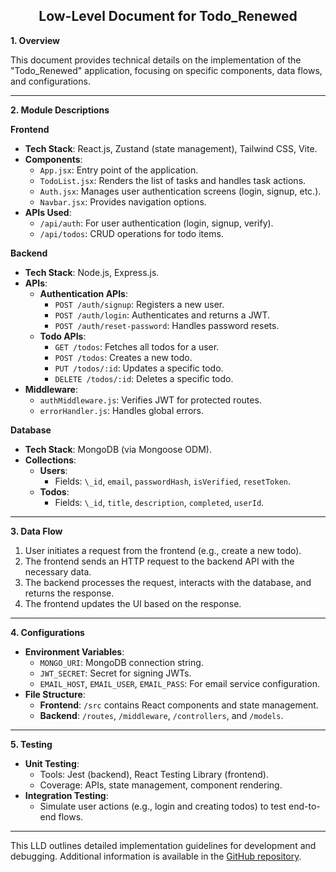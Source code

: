 ﻿<center><h2>Low-Level Document for Todo_Renewed</h2></center>

**1. Overview**

This document provides technical details on the implementation of the "Todo_Renewed" application, focusing on specific components, data flows, and configurations.

---

**2. Module Descriptions**

**Frontend**

- **Tech Stack**: React.js, Zustand (state management), Tailwind CSS, Vite.
- **Components**:
  - `App.jsx`: Entry point of the application.
  - `TodoList.jsx`: Renders the list of tasks and handles task actions.
  - `Auth.jsx`: Manages user authentication screens (login, signup, etc.).
  - `Navbar.jsx`: Provides navigation options.
- **APIs Used**:
  - `/api/auth`: For user authentication (login, signup, verify).
  - `/api/todos`: CRUD operations for todo items.

**Backend**

- **Tech Stack**: Node.js, Express.js.
- **APIs**:
  - **Authentication APIs**:
    - `POST /auth/signup`: Registers a new user.
    - `POST /auth/login`: Authenticates and returns a JWT.
    - `POST /auth/reset-password`: Handles password resets.
  - **Todo APIs**:
    - `GET /todos`: Fetches all todos for a user.
    - `POST /todos`: Creates a new todo.
    - `PUT /todos/:id`: Updates a specific todo.
    - `DELETE /todos/:id`: Deletes a specific todo.
- **Middleware**:
  - `authMiddleware.js`: Verifies JWT for protected routes.
  - `errorHandler.js`: Handles global errors.

**Database**

- **Tech Stack**: MongoDB (via Mongoose ODM).
- **Collections**:
  - **Users**:
    - Fields: `\_id`, `email`, `passwordHash`, `isVerified`, `resetToken`.
  - **Todos**:
    - Fields: `\_id`, `title`, `description`, `completed`, `userId`.

---

**3. Data Flow**

1. User initiates a request from the frontend (e.g., create a new todo).
1. The frontend sends an HTTP request to the backend API with the necessary data.
1. The backend processes the request, interacts with the database, and returns the response.
1. The frontend updates the UI based on the response.

---

**4. Configurations**

- **Environment Variables**:
  - `MONGO_URI`: MongoDB connection string.
  - `JWT_SECRET`: Secret for signing JWTs.
  - `EMAIL_HOST`, `EMAIL_USER`, `EMAIL_PASS`: For email service configuration.
- **File Structure**:
  - **Frontend**: `/src` contains React components and state management.
  - **Backend**: `/routes`, `/middleware`, `/controllers`, and `/models`.

---

**5. Testing**

- **Unit Testing**:
  - Tools: Jest (backend), React Testing Library (frontend).
  - Coverage: APIs, state management, component rendering.
- **Integration Testing**:
  - Simulate user actions (e.g., login and creating todos) to test end-to-end flows.

---

This LLD outlines detailed implementation guidelines for development and debugging. Additional information is available in the [GitHub repository](https://github.com/soumya3969/Todo_Renewed).
